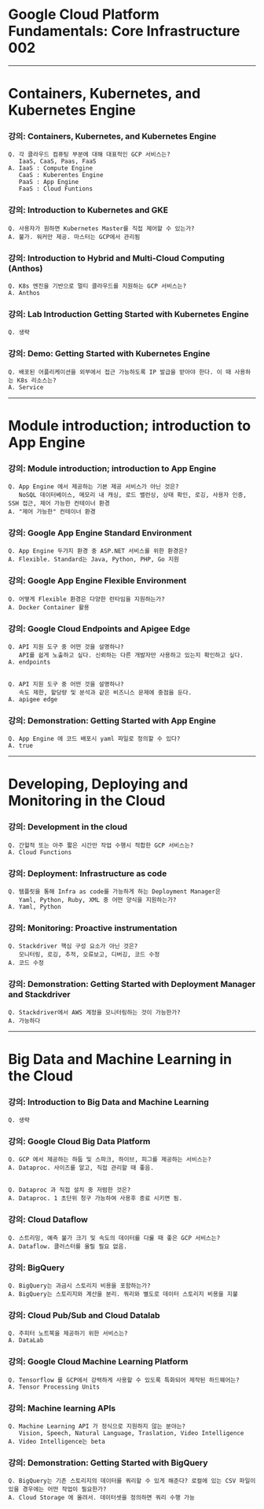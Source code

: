 # Google Cloud Platform Fundamentals: Core Infrastructure 002


---
# Containers, Kubernetes, and Kubernetes Engine

### 강의: Containers, Kubernetes, and Kubernetes Engine
    Q. 각 클라우드 컴퓨팅 부분에 대해 대표적인 GCP 서비스는?
       IaaS, CaaS, Paas, FaaS
    A. IaaS : Compute Engine
       CaaS : Kuberentes Engine
       PaaS : App Engine
       FaaS : Cloud Funtions


### 강의: Introduction to Kubernetes and GKE
    Q. 사용자가 원하면 Kubernetes Master를 직접 제어할 수 있는가?
    A. 불가. 워커만 제공. 마스터는 GCP에서 관리됨


### 강의: Introduction to Hybrid and Multi-Cloud Computing (Anthos)
    Q. K8s 엔진을 기반으로 멀티 클라우드를 지원하는 GCP 서비스는?
    A. Anthos


### 강의: Lab Introduction Getting Started with Kubernetes Engine
    Q. 생략


### 강의: Demo: Getting Started with Kubernetes Engine
    Q. 배포된 어플리케이션을 외부에서 접근 가능하도록 IP 발급을 받아야 한다. 이 때 사용하는 K8s 리소스는?
    A. Service


---
# Module introduction; introduction to App Engine


### 강의: Module introduction; introduction to App Engine
    Q. App Engine 에서 제공하는 기본 제공 서비스가 아닌 것은?
       NoSQL 데이터베이스, 메모리 내 캐싱, 로드 밸런싱, 상태 확인, 로깅, 사용자 인증, SSH 접근, 제어 가능한 컨테이너 환경
    A. "제어 가능한" 컨테이너 환경


### 강의: Google App Engine Standard Environment
    Q. App Engine 두가지 환경 중 ASP.NET 서비스를 위한 환경은?
    A. Flexible. Standard는 Java, Python, PHP, Go 지원


### 강의: Google App Engine Flexible Environment
    Q. 어떻게 Flexible 환경은 다양한 런타임을 지원하는가?
    A. Docker Container 활용


### 강의: Google Cloud Endpoints and Apigee Edge
    Q. API 지원 도구 중 어떤 것을 설명하나?
       API를 쉽게 노출하고 싶다. 신뢰하는 다른 개발자만 사용하고 있는지 확인하고 싶다.
    A. endpoints


    Q. API 지원 도구 중 어떤 것을 설명하나?
       속도 제한, 할당량 및 분석과 같은 비즈니스 문제에 중점을 둔다.
    A. apigee edge


### 강의: Demonstration: Getting Started with App Engine
    Q. App Engine 에 코드 배포시 yaml 파일로 정의할 수 있다?
    A. true



---
# Developing, Deploying and Monitoring in the Cloud


### 강의: Development in the cloud
    Q. 간헐적 또는 아주 짧은 시간만 작업 수행시 적합한 GCP 서비스는?
    A. Cloud Functions


### 강의: Deployment: Infrastructure as code
    Q. 템플릿을 통해 Infra as code를 가능하게 하는 Deployment Manager은
       Yaml, Python, Ruby, XML 중 어떤 양식을 지원하는가?
    A. Yaml, Python


### 강의: Monitoring: Proactive instrumentation
    Q. Stackdriver 핵심 구성 요소가 아닌 것은?
       모니터링, 로깅, 추적, 오류보고, 디버깅, 코드 수정
    A. 코드 수정


### 강의: Demonstration: Getting Started with Deployment Manager and Stackdriver
    Q. Stackdriver에서 AWS 계정을 모니터링하는 것이 가능한가?
    A. 가능하다



---
# Big Data and Machine Learning in the Cloud


### 강의: Introduction to Big Data and Machine Learning
    Q. 생략


### 강의: Google Cloud Big Data Platform
    Q. GCP 에서 제공하는 하둡 및 스파크, 하이브, 피그를 제공하는 서비스는?
    A. Dataproc. 사이즈를 알고, 직접 관리할 때 좋음.


    Q. Dataproc 과 직접 설치 중 저렴한 것은?
    A. Dataproc. 1 초단위 청구 가능하여 사용후 종료 시키면 됨.


### 강의: Cloud Dataflow
    Q. 스트리밍, 예측 불가 크기 및 속도의 데이터를 다룰 때 좋은 GCP 서비스는?
    A. Dataflow. 클러스터를 올릴 필요 없음.


### 강의: BigQuery
    Q. BigQuery는 과금시 스토리지 비용을 포함하는가?
    A. BigQuery는 스토리지와 계산을 분리. 쿼리와 별도로 데이터 스토리지 비용을 지불


### 강의: Cloud Pub/Sub and Cloud Datalab
    Q. 주피터 노트북을 제공하기 위한 서비스는?
    A. DataLab


### 강의: Google Cloud Machine Learning Platform
    Q. Tensorflow 를 GCP에서 강력하게 사용할 수 있도록 특화되어 제작된 하드웨어는?
    A. Tensor Processing Units


### 강의: Machine learning APIs
    Q. Machine Learning API 가 정식으로 지원하지 않는 분야는?
       Vision, Speech, Natural Language, Traslation, Video Intelligence
    A. Video Intelligence는 beta


### 강의: Demonstration: Getting Started with BigQuery
    Q. BigQuery는 기존 스토리지의 데이터를 쿼리할 수 있게 해준다? 로컬에 있는 CSV 파일이 있을 경우에는 어떤 작업이 필요한가?
    A. Cloud Storage 에 올려서. 데이터셋을 정의하면 쿼리 수행 가능
